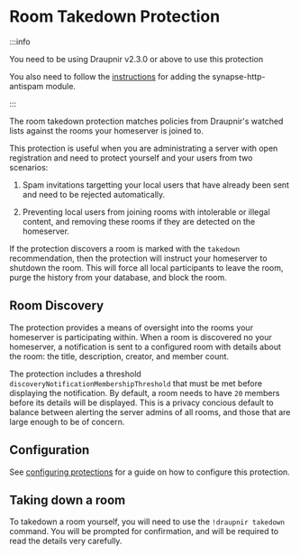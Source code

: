 # Room Takedown Protection

:::info

You need to be using Draupnir v2.3.0 or above to use this protection

You also need to follow the [instructions](../bot/synapse-http-antispam) for adding the synapse-http-antispam module.

:::

The room takedown protection matches policies from Draupnir's watched
lists against the rooms your homeserver is joined to.

This protection is useful when you are administrating a server with
open registration and need to protect yourself and your users from
two scenarios:

1. Spam invitations targetting your local users that have already been
   sent and need to be rejected automatically.

2. Preventing local users from joining rooms with intolerable or
   illegal content, and removing these rooms if they are detected
   on the homeserver.

If the protection discovers a room is marked with the `takedown`
recommendation, then the protection will instruct your homeserver to
shutdown the room. This will force all local participants to leave the
room, purge the history from your database, and block the room.

## Room Discovery

The protection provides a means of oversight into the rooms your
homeserver is participating within. When a room is discovered no your
homeserver, a notification is sent to a configured room with details
about the room: the title, description, creator, and member count.

The protection includes a threshold
`discoveryNotificationMembershipThreshold` that must be met before
displaying the notification. By default, a room needs to have `20`
members before its details will be displayed. This is a privacy
concious default to balance between alerting the server admins of all
rooms, and those that are large enough to be of concern.

## Configuration

See [configuring protections](./configuring-protections) for a guide
on how to configure this protection.

## Taking down a room

To takedown a room yourself, you will need to use the `!draupnir
takedown` command. You will be prompted for confirmation, and will be
required to read the details very carefully.
